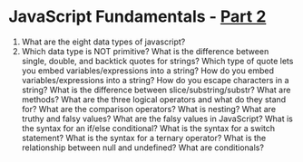 # JavaScript Fundamentals - [Part 2](https://www.theodinproject.com/courses/foundations/lessons/fundamentals-part-2) 

1. What are the eight data types of javascript?
2. Which data type is NOT primitive?
What is the difference between single, double, and backtick quotes for strings?
Which type of quote lets you embed variables/expressions into a string?
How do you embed variables/expressions into a string?
How do you escape characters in a string?
What is the difference between slice/substring/substr?
What are methods?
What are the three logical operators and what do they stand for?
What are the comparison operators?
What is nesting?
What are truthy and falsy values?
What are the falsy values in JavaScript?
What is the syntax for an if/else conditional?
What is the syntax for a switch statement?
What is the syntax for a ternary operator?
What is the relationship between null and undefined?
What are conditionals?
